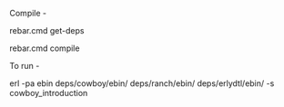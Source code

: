 
Compile -

rebar.cmd get-deps

rebar.cmd compile

To run -

erl -pa ebin deps/cowboy/ebin/ deps/ranch/ebin/ deps/erlydtl/ebin/ -s cowboy_introduction

